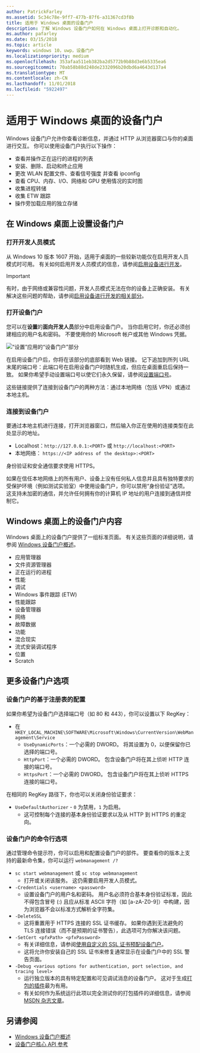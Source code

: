 ```yaml
---
author: PatrickFarley
ms.assetid: 5c34c78e-9ff7-477b-87f6-a31367cd3f8b
title: 适用于 Windows 桌面的设备门户
description: 了解 Windows 设备门户如何在 Windows 桌面上打开诊断和自动化。
ms.author: pafarley
ms.date: 03/15/2018
ms.topic: article
keywords: windows 10，uwp，设备门户
ms.localizationpriority: medium
ms.openlocfilehash: 353afaa511eb382ba2d5772b9b88d3e6b5335ea6
ms.sourcegitcommit: 70ab58b88d248de2332096b20dbd6a4643d137a4
ms.translationtype: MT
ms.contentlocale: zh-CN
ms.lasthandoff: 11/01/2018
ms.locfileid: "5922497"
---
```

# <a name="device-portal-for-windows-desktop"></a>适用于 Windows 桌面的设备门户



Windows 设备门户允许你查看诊断信息，并通过 HTTP 从浏览器窗口与你的桌面进行交互。 你可以使用设备门户执行以下操作：
- 查看并操作正在运行的进程的列表
- 安装、删除、启动和终止应用
- 更改 WLAN 配置文件、查看信号强度 并查看 ipconfig
- 查看 CPU、内存、I/O、网络和 GPU 使用情况的实时图
- 收集进程转储
- 收集 ETW 跟踪 
- 操作旁加载应用的独立存储

## <a name="set-up-device-portal-on-windows-desktop"></a>在 Windows 桌面上设置设备门户

### <a name="turn-on-developer-mode"></a>打开开发人员模式

从 Windows 10 版本 1607 开始，适用于桌面的一些较新功能仅在启用开发人员模式时可用。 有关如何启用开发人员模式的信息，请参阅[启用设备进行开发](../get-started/enable-your-device-for-development.md)。

> [!IMPORTANT]
> 有时，由于网络或兼容性问题，开发人员模式无法在你的设备上正确安装。 有关解决这些问题的帮助，请参阅[启用设备进行开发的相关部分](https://docs.microsoft.com/windows/uwp/get-started/enable-your-device-for-development#failure-to-install-developer-mode-package)。

### <a name="turn-on-device-portal"></a>打开设备门户

您可以在**设置**的**面向开发人员**部分中启用设备门户。 当你启用它时，你还必须创建相应的用户名和密码。 不要使用你的 Microsoft 帐户或其他 Windows 凭据。 

![“设置”应用的“设备门户”部分](images/device-portal/device-portal-desk-settings.png) 

在启用设备门户后，你将在该部分的底部看到 Web 链接。 记下追加到所列 URL 末尾的端口号：此端口号在启用设备门户时随机生成，但应在桌面重启后保持一致。 如果你希望手动设置端口号以使它们永久保留，请参阅[设置端口号](device-portal-desktop.md#setting-port-numbers)。

这些链接提供了连接到设备门户的两种方法：通过本地网络（包括 VPN）或通过本地主机。

### <a name="connect-to-device-portal"></a>连接到设备门户

要通过本地主机进行连接，打开浏览器窗口，然后输入你正在使用的连接类型在此处显示的地址。

* Localhost：`http://127.0.0.1:<PORT>` 或 `http://localhost:<PORT>`
* 本地网络： `https://<IP address of the desktop>:<PORT>`

身份验证和安全通信要求使用 HTTPS。

如果在信任本地网络上的所有用户、设备上没有任何私人信息并且具有独特要求的受保护环境（例如测试实验室）中使用设备门户，你可以禁用“身份验证”选项。 这支持未加密的通信，并允许任何拥有你的计算机 IP 地址的用户连接到通信并控制它。

## <a name="device-portal-content-on-windows-desktop"></a>Windows 桌面上的设备门户内容

Windows 桌面上的设备门户提供了一组标准页面。 有关这些页面的详细说明，请参阅 [Windows 设备门户概述](device-portal.md)。

- 应用管理器
- 文件资源管理器
- 正在运行的进程
- 性能
- 调试
- Windows 事件跟踪 (ETW)
- 性能跟踪
- 设备管理器
- 网络
- 故障数据
- 功能
- 混合现实
- 流式安装调试程序
- 位置
- Scratch

## <a name="more-device-portal-options"></a>更多设备门户选项
### <a name="registry-based-configuration-for-device-portal"></a>设备门户的基于注册表的配置

如果你希望为设备门户选择端口号（如 80 和 443），你可以设置以下 RegKey：

- 在 `HKEY_LOCAL_MACHINE\SOFTWARE\Microsoft\Windows\CurrentVersion\WebManagement\Service`
    - `UseDynamicPorts`：一个必需的 DWORD。 将其设置为 0，以便保留你已选择的端口号。
    - `HttpPort`：一个必需的 DWORD。 包含设备门户将在其上侦听 HTTP 连接的端口号。    
    - `HttpsPort`：一个必需的 DWORD。 包含设备门户将在其上侦听 HTTPS 连接的端口号。
    
在相同的 RegKey 路径下，你也可以关闭身份验证要求：
- `UseDefaultAuthorizer` - `0` 为禁用，`1` 为启用。  
    - 这可控制每个连接的基本身份验证要求以及从 HTTP 到 HTTPS 的重定向。  
    
### <a name="command-line-options-for-device-portal"></a>设备门户的命令行选项
通过管理命令提示符，你可以启用和配置设备门户的部件。 要查看你的版本上支持的最新命令集，你可以运行 `webmanagement /?`

- `sc start webmanagement` 或 `sc stop webmanagement` 
    - 打开或关闭该服务。 这仍需要启用开发人员模式。 
- `-Credentials <username> <password>` 
    - 设置设备门户的用户名和密码。 用户名必须符合基本身份验证标准，因此不得包含冒号 (:) 且应从标准 ASCII 字符（如 [a-zA-Z0-9]）中构建，因为浏览器不会以标准方式解析全字符集。  
- `-DeleteSSL` 
    - 这将重置用于 HTTPS 连接的 SSL 证书缓存。 如果你遇到无法避免的 TLS 连接错误（而不是预期的证书警告），此选项可为你解决该问题。 
- `-SetCert <pfxPath> <pfxPassword>`
    - 有关详细信息，请参阅[使用自定义的 SSL 证书预配设备门户](https://docs.microsoft.com/windows/uwp/debug-test-perf/device-portal-ssl)。  
    - 这将允许你安装自己的 SSL 证书来修复通常显示在设备门户中的 SSL 警告页面。 
- `-Debug <various options for authentication, port selection, and tracing level>`
    - 运行独立版本的具有特定配置和可见调试消息的设备门户。 这对于生成[打包的插件](https://docs.microsoft.com/windows/uwp/debug-test-perf/device-portal-plugin)最为有用。 
    - 有关如何作为系统运行此项以完全测试你的打包插件的详细信息，请参阅 [MSDN 杂志文章](https://msdn.microsoft.com/en-us/magazine/mt826332.aspx)。

## <a name="see-also"></a>另请参阅

* [Windows 设备门户概述](device-portal.md)
* [设备门户核心 API 参考](https://docs.microsoft.com/windows/uwp/debug-test-perf/device-portal-api-core)

